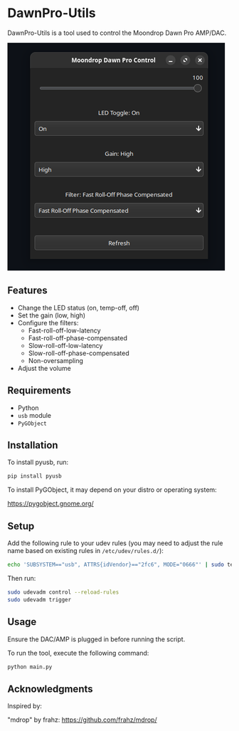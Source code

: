 # DawnPro-Utils
DawnPro-Utils is a tool used to control the Moondrop Dawn Pro AMP/DAC.

![screenshot](preview.png)

## Features

- Change the LED status (on, temp-off, off)
- Set the gain (low, high)
- Configure the filters:
    - Fast-roll-off-low-latency
    - Fast-roll-off-phase-compensated
    - Slow-roll-off-low-latency
    - Slow-roll-off-phase-compensated
    - Non-oversampling
- Adjust the volume

## Requirements

- Python
- `usb` module
- `PyGObject`

## Installation

To install pyusb, run:

```sh
pip install pyusb
```

To install PyGObject, it may depend on your distro or operating system:

https://pygobject.gnome.org/

## Setup

Add the following rule to your udev rules (you may need to adjust the rule name based on existing rules in `/etc/udev/rules.d/`):

```sh
echo 'SUBSYSTEM=="usb", ATTRS{idVendor}=="2fc6", MODE="0666"' | sudo tee /etc/udev/rules.d/99-dawn-pro.rules
```

Then run:

```sh
sudo udevadm control --reload-rules
sudo udevadm trigger
```

## Usage

Ensure the DAC/AMP is plugged in before running the script.

To run the tool, execute the following command:

```sh
python main.py
```

## Acknowledgments
Inspired by:

"mdrop" by frahz: https://github.com/frahz/mdrop/
